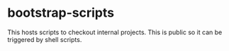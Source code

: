 # bootstrap-scripts
This hosts scripts to checkout internal projects. This is public so it can be triggered by shell scripts.

